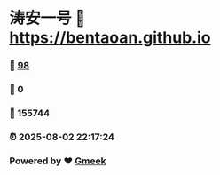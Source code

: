 # 涛安一号 :link: https://bentaoan.github.io 
### :page_facing_up: [98](https://bentaoan.github.io/tag.html) 
### :speech_balloon: 0 
### :hibiscus: 155744 
### :alarm_clock: 2025-08-02 22:17:24 
### Powered by :heart: [Gmeek](https://github.com/Meekdai/Gmeek)
